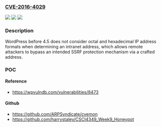### [CVE-2016-4029](https://cve.mitre.org/cgi-bin/cvename.cgi?name=CVE-2016-4029)
![](https://img.shields.io/static/v1?label=Product&message=n%2Fa&color=blue)
![](https://img.shields.io/static/v1?label=Version&message=n%2Fa&color=blue)
![](https://img.shields.io/static/v1?label=Vulnerability&message=n%2Fa&color=brighgreen)

### Description

WordPress before 4.5 does not consider octal and hexadecimal IP address formats when determining an intranet address, which allows remote attackers to bypass an intended SSRF protection mechanism via a crafted address.

### POC

#### Reference
- https://wpvulndb.com/vulnerabilities/8473

#### Github
- https://github.com/ARPSyndicate/cvemon
- https://github.com/harrystaley/CSCI4349_Week9_Honeypot

